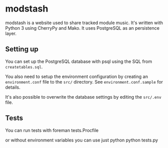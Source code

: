 # modstash

modstash is a website used to share tracked module music. 
It's written with Python 3 using CherryPy and Mako. It uses PostgreSQL as an persistence layer.

## Setting up
You can set up the PostgreSQL database with psql using the SQL from `createtables.sql`.

You also need to setup the environment configuration by creating an `environment.conf` file to the `src/` directory. See `environment.conf.sample` for details.

It's also possible to overwrite the database settings by editing the `src/.env` file.

## Tests

You can run tests with
        foreman tests.Procfile

or without environment variables you can use just python
        python tests.py
		